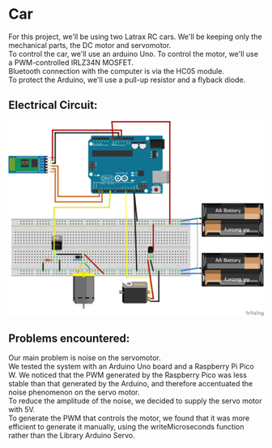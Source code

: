 # Car
For this project, we'll be using two Latrax RC cars. We'll be keeping only the mechanical parts, the DC motor and servomotor.  
To control the car, we'll use an arduino Uno. To control the motor, we'll use a PWM-controlled IRLZ34N MOSFET.  
Bluetooth connection with the computer is via the HC05 module.  
To protect the Arduino, we'll use a pull-up resistor and a flyback diode.

## Electrical Circuit:
![alt text](https://github.com/autobotsUW/ADAS-on-Treadmill-2024/blob/main/Picture/SchemaPNG.png)  


## Problems encountered:
Our main problem is noise on the servomotor.  
We tested the system with an Arduino Uno board and a Raspberry Pi Pico W. We noticed that the PWM generated by the Raspberry Pico was less stable than that generated by the Arduino, and therefore accentuated the noise phenomenon on the servo motor.  
To reduce the amplitude of the noise, we decided to supply the servo motor with 5V.  
To generate the PWM that controls the motor, we found that it was more efficient to generate it manually, using the writeMicroseconds function rather than the Library Arduino Servo.  




